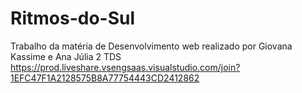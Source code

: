 # Ritmos-do-Sul
Trabalho da matéria de Desenvolvimento web realizado por Giovana Kassime e Ana Júlia 2 TDS 
https://prod.liveshare.vsengsaas.visualstudio.com/join?1EFC47F1A2128575B8A77754443CD2412862
